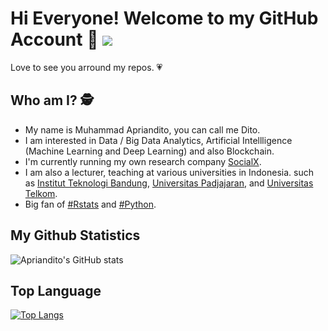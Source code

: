 # Hi Everyone! Welcome to my GitHub Account 👋  ![](https://visitor-badge.glitch.me/badge?page_id=apriandito.apriandito)
Love to see you arround my repos. :heartpulse: 

## Who am I? :detective:
- My name is Muhammad Apriandito, you can call me Dito.
- I am interested in Data / Big Data Analytics, Artificial Intellligence (Machine Learning and Deep Learning) and also Blockchain. 
- I'm currently running my own research company [SocialX](https://github.com/socialx-indonesia). 
- I am also a lecturer, teaching at various universities in Indonesia. such as [Institut Teknologi Bandung](https://www.itb.ac.id/), [Universitas Padjajaran](https://www.unpad.ac.id/), and [Universitas Telkom](https://telkomuniversity.ac.id/).
- Big fan of [#Rstats](https://cran.r-project.org/bin/windows/base/) and [#Python](https://www.python.org/).

## My Github Statistics
![Apriandito's GitHub stats](https://github-readme-stats.vercel.app/api?username=apriandito&show_icons=true&theme=transparent)

## Top Language
[![Top Langs](https://github-readme-stats.vercel.app/api/top-langs/?username=apriandito&layout=compact)](https://github.com/apriandito/github-readme-stats)
